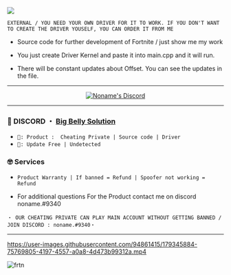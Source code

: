 
<!--Start rollercoin.com code-->
<a href="https://rollercoin.com/?r=l2xx47g5">
   <img src="//rollercoin.com/static/img/public_img/gen2/w970h250.gif"/> 
 </a> 
<!--End rollercoin.com code-->

```sh-session
EXTERNAL / YOU NEED YOUR OWN DRIVER FOR IT TO WORK. IF YOU DON'T WANT TO CREATE THE DRIVER YOUSELF, YOU CAN ORDER IT FROM ME
```

- Source code for further development of Fortnite / just show me my work

- You just create Driver Kernel and paste it into main.cpp and it will run.

- There will be constant updates about Offset. You can see the updates in the file. 

*** 
  <p align="center">
    <a href="https://discord.com/users/523847478831874091">
        <img title="Noname Discord" alt="Noname's Discord" src="https://discord.c99.nl/widget/theme-2/523847478831874091.png"/>
    </a>
</p> 

***
### 💬 DISCORD ・ [Big Belly Solution](https://discord.gg/YpWp5hN6K5) 

 
* ` 🛒: Product :  Cheating Private | Source code | Driver `
* ` 📌: Update Free | Undetected ` 

### 🤓 Services 

* ` Product Warranty | If banned = Refund | Spoofer not working = Refund `

- For additional questions For the Product contact me on discord noname.#9340

 ```sh-session
・ OUR CHEATING PRIVATE CAN PLAY MAIN ACCOUNT WITHOUT GETTING BANNED / JOIN DISCORD : noname.#9340・ 
```                
***


https://user-images.githubusercontent.com/94861415/179345884-75769805-4197-4557-a0a8-4d473b99312a.mp4

![frtn](https://user-images.githubusercontent.com/86538817/191363676-32b75f56-a93a-4471-b1df-11539348b443.png)


